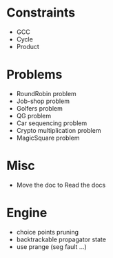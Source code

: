 # Constraints
- GCC
- Cycle
- Product

# Problems
- RoundRobin problem
- Job-shop problem 
- Golfers problem
- QG problem
- Car sequencing problem
- Crypto multiplication problem
- MagicSquare problem

# Misc
- Move the doc to Read the docs

# Engine
- choice points pruning
- backtrackable propagator state
- use prange (seg fault ...)